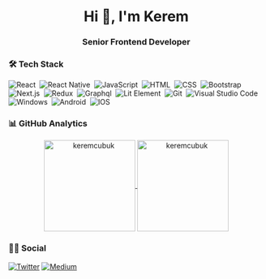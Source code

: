 <h1 align="center">Hi 👋, I'm Kerem</h1>
<h3 align="center">Senior Frontend Developer</h3>


### 🛠 Tech Stack
![React](https://img.shields.io/badge/React-05122A?style=flat&logo=react)&nbsp;
![React Native](https://img.shields.io/badge/ReactNative-05122A?style=flat&logo=react)&nbsp;
![JavaScript](https://img.shields.io/badge/-JavaScript-05122A?style=flat&logo=javascript)&nbsp;
![HTML](https://img.shields.io/badge/-HTML-05122A?style=flat&logo=HTML5&logoColor=E34F26)&nbsp;
![CSS](https://img.shields.io/badge/-CSS-05122A?style=flat&logo=CSS3&logoColor=239120)&nbsp;
![Bootstrap](https://img.shields.io/badge/-Bootstrap-05122A?style=flat&logo=bootstrap)&nbsp;
![Next.js](https://img.shields.io/badge/next.js-05122A?style=flat&logo=next.js)&nbsp;
![Redux](https://img.shields.io/badge/-redux-05122A?style=flat&logo=redux)&nbsp;
![Graphql](https://img.shields.io/badge/-Graphql-05122A?style=flat&logo=graphql&logoColor=E10098)&nbsp;
![Lit Element](https://img.shields.io/badge/LitElement-05122A?style=flat&logo=lit)&nbsp;
![Git](https://img.shields.io/badge/-Git-05122A?style=flat&logo=git)&nbsp;
![Visual Studio Code](https://img.shields.io/badge/-Visual%20Studio%20Code-05122A?style=flat&logo=visual-studio-code&logoColor=007ACC)&nbsp;
![Windows](https://img.shields.io/badge/Windows-05122A?style=flat&logo=windows)&nbsp;
![Android](https://img.shields.io/badge/-Android-05122A?style=flat&logo=android)&nbsp;
![IOS](https://img.shields.io/badge/-Android-05122A?style=flat&logo=ios)&nbsp;

<!--START_SECTION:waka-->
<!--END_SECTION:waka-->

### 📊 GitHub Analytics

<p align="center">
<a href="https://github.com/keremcubuk">
  <img height="180em" align="center" src="https://github-readme-stats.vercel.app/api?username=keremcubuk&show_icons=true&locale=en&theme=algolia&include_all_commits=true&count_private=true" alt="keremcubuk"/>
  <img height="180em" align="center" src="https://github-readme-stats.vercel.app/api/top-langs?username=keremcubuk&show_icons=true&locale=en&layout=compact&langs_count=8&theme=algolia" alt="keremcubuk"/>
</a>
</p>

### 🤝🏻 Social

<p align="left">
<a href="https://twitter.com/keremcubuk" target="blank"><img align="center" src="https://img.shields.io/badge/Twitter-1DA1F2?style=flat&logo=twitter&logoColor=white" alt="Twitter" /></a>
<a href="https://medium.com/@keremcubuk" target="blank"><img align="center" src="https://img.shields.io/badge/Medium-12100E?style=flat&logo=medium&logoColor=white" alt="Medium" /></a>
</p>


<!--
**keremcubuk/keremcubuk** is a ✨ _special_ ✨ repository because its `README.md` (this file) appears on your GitHub profile.

Here are some ideas to get you started:

- 🔭 I’m currently working on ...
- 🌱 I’m currently learning ...
- 👯 I’m looking to collaborate on ...
- 🤔 I’m looking for help with ...
- 💬 Ask me about ...
- 📫 How to reach me: ...
- 😄 Pronouns: ...
- ⚡ Fun fact: ...
-->
